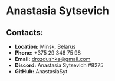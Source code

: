 # Anastasia Sytsevich

## Contacts:
* **Location:** Minsk, Belarus
* **Phone:** +375 29 346 75 98
* **Email:** drozdushka@gmail.com
* **Discord:** Anastasia Sytsevich #8275
* **GitHub:** AnastasiaSyt

